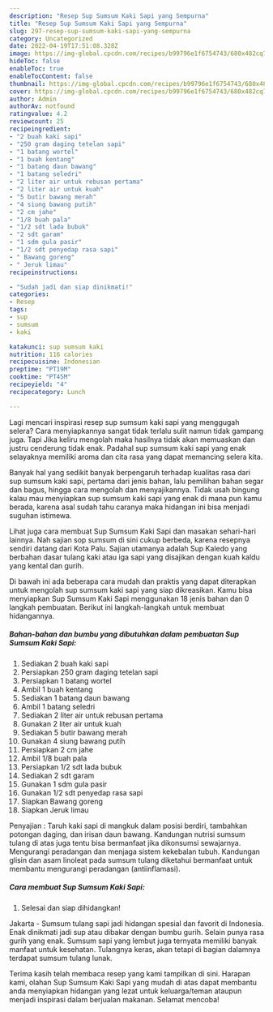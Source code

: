 ```yaml
---
description: "Resep Sup Sumsum Kaki Sapi yang Sempurna"
title: "Resep Sup Sumsum Kaki Sapi yang Sempurna"
slug: 297-resep-sup-sumsum-kaki-sapi-yang-sempurna
category: Uncategorized
date: 2022-04-19T17:51:08.328Z
image: https://img-global.cpcdn.com/recipes/b99796e1f6754743/680x482cq70/sup-sumsum-kaki-sapi-foto-resep-utama.jpg
hideToc: false
enableToc: true
enableTocContent: false
thumbnail: https://img-global.cpcdn.com/recipes/b99796e1f6754743/680x482cq70/sup-sumsum-kaki-sapi-foto-resep-utama.jpg
cover: https://img-global.cpcdn.com/recipes/b99796e1f6754743/680x482cq70/sup-sumsum-kaki-sapi-foto-resep-utama.jpg
author: Admin
authorAv: notfound
ratingvalue: 4.2
reviewcount: 25
recipeingredient:
- "2 buah kaki sapi"
- "250 gram daging tetelan sapi"
- "1 batang wortel"
- "1 buah kentang"
- "1 batang daun bawang"
- "1 batang seledri"
- "2 liter air untuk rebusan pertama"
- "2 liter air untuk kuah"
- "5 butir bawang merah"
- "4 siung bawang putih"
- "2 cm jahe"
- "1/8 buah pala"
- "1/2 sdt lada bubuk"
- "2 sdt garam"
- "1 sdm gula pasir"
- "1/2 sdt penyedap rasa sapi"
- " Bawang goreng"
- " Jeruk limau"
recipeinstructions:

- "Sudah jadi dan siap dinikmati!"
categories:
- Resep
tags:
- sup
- sumsum
- kaki

katakunci: sup sumsum kaki 
nutrition: 116 calories
recipecuisine: Indonesian
preptime: "PT19M"
cooktime: "PT45M"
recipeyield: "4"
recipecategory: Lunch

---
```



Lagi mencari inspirasi resep sup sumsum kaki sapi yang menggugah selera? Cara menyiapkannya sangat tidak terlalu sulit namun tidak gampang juga. Tapi Jika keliru mengolah maka hasilnya tidak akan memuaskan dan justru cenderung tidak enak. Padahal sup sumsum kaki sapi yang enak selayaknya memiliki aroma dan cita rasa yang dapat memancing selera kita.


Banyak hal yang sedikit banyak berpengaruh terhadap kualitas rasa dari sup sumsum kaki sapi, pertama dari jenis bahan, lalu pemilihan bahan segar dan bagus, hingga cara mengolah dan menyajikannya. Tidak usah bingung kalau mau menyiapkan sup sumsum kaki sapi yang enak di mana pun kamu berada, karena asal sudah tahu caranya maka hidangan ini bisa menjadi suguhan istimewa.

Lihat juga cara membuat Sup Sumsum Kaki Sapi dan masakan sehari-hari lainnya. Nah sajian sop sumsum di sini cukup berbeda, karena resepnya sendiri datang dari Kota Palu. Sajian utamanya adalah Sup Kaledo yang berbahan dasar tulang kaki atau iga sapi yang disajikan dengan kuah kaldu yang kental dan gurih.


Di bawah ini ada beberapa cara mudah dan praktis yang dapat diterapkan untuk mengolah sup sumsum kaki sapi yang siap dikreasikan. Kamu bisa menyiapkan Sup Sumsum Kaki Sapi menggunakan 18 jenis bahan dan 0 langkah pembuatan. Berikut ini langkah-langkah untuk membuat hidangannya.

<!--inarticleads1-->

##### Bahan-bahan dan bumbu yang dibutuhkan dalam pembuatan Sup Sumsum Kaki Sapi:

1. Sediakan 2 buah kaki sapi
1. Persiapkan 250 gram daging tetelan sapi
1. Persiapkan 1 batang wortel
1. Ambil 1 buah kentang
1. Sediakan 1 batang daun bawang
1. Ambil 1 batang seledri
1. Sediakan 2 liter air untuk rebusan pertama
1. Gunakan 2 liter air untuk kuah
1. Sediakan 5 butir bawang merah
1. Gunakan 4 siung bawang putih
1. Persiapkan 2 cm jahe
1. Ambil 1/8 buah pala
1. Persiapkan 1/2 sdt lada bubuk
1. Sediakan 2 sdt garam
1. Gunakan 1 sdm gula pasir
1. Gunakan 1/2 sdt penyedap rasa sapi
1. Siapkan  Bawang goreng
1. Siapkan  Jeruk limau


Penyajian : Taruh kaki sapi di mangkuk dalam posisi berdiri, tambahkan potongan daging, dan irisan daun bawang. Kandungan nutrisi sumsum tulang di atas juga tentu bisa bermanfaat jika dikonsumsi sewajarnya. Mengurangi peradangan dan menjaga sistem kekebalan tubuh. Kandungan glisin dan asam linoleat pada sumsum tulang diketahui bermanfaat untuk membantu mengurangi peradangan (antiinflamasi). 

<!--inarticleads2-->

##### Cara membuat Sup Sumsum Kaki Sapi:


1. Selesai dan siap dihidangkan!

Jakarta - Sumsum tulang sapi jadi hidangan spesial dan favorit di Indonesia. Enak dinikmati jadi sup atau dibakar dengan bumbu gurih. Selain punya rasa gurih yang enak. Sumsum sapi yang lembut juga ternyata memiliki banyak manfaat untuk kesehatan. Tulangnya keras, akan tetapi di bagian dalamnya terdapat sumsum tulang lunak. 

Terima kasih telah membaca resep yang kami tampilkan di sini. Harapan kami, olahan Sup Sumsum Kaki Sapi yang mudah di atas dapat membantu anda menyiapkan hidangan yang lezat untuk keluarga/teman ataupun menjadi inspirasi dalam berjualan makanan. Selamat mencoba!
